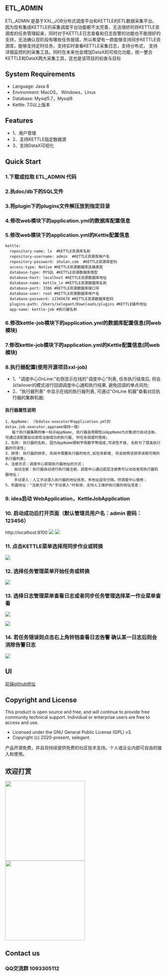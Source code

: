 
## ETL_ADMIN

ETL_ADMIN 是基于XXL_JOB分布式调度平台和KETTLE的ETL数据采集平台。
因为现有集成KETTLE的采集调度平台功能都不太完善，无法很好的将KETTLE资源库的任务管理起来，同时对于KETTLE日志查看和日志告警的功能也不能很好的
支持，无法确认现阶段有哪些任务报错，所以希望有一款能够支持同步KETTLE资源库，能够支持定时任务，支持实时查看KETTLE采集日志，支持分布式， 
支持详细监控的的采集工具。同时在未来也会增加DataX的可视化功能，统一整合KETTLE和DataX两大采集工具，这也是该项目的初衷与目标

## System Requirements

- Language: Java 8
- Environment: MacOS， Windows，Linux
- Database: Mysql5.7，Mysql8
- Kettle: 7.0以上版本


## Features
- 1、用户管理
- 2、支持KETTLE指定数据源
- 3、支持DataX可视化


## Quick Start

### 1.下载或拉取 ETL_ADMIN 代码

### 2.执doc/db下的SQL文件

### 3.将plugin下的plugins文件解压放到指定目录

### 4.修改web模块下的application.yml的数据库配置信息

### 5.修改web模块下的application.yml的Kettle配置信息

```
kettle:
  repository-name: lx  #KETTLE资源库名称
  repository-username: admin  #KETTLE资源库用户名
  repository-password: shulan.com  #KETTLE资源库密码
  access-type: Native #KETTLE资源数据库连接类型
  database-type: MYSQL #KETTLE资源数据库类型
  database-host: localhost #KETTLE资源数据库地址
  database-name: kettle_lx #KETTLE资源数据库名称
  database-port: 3306 #KETTLE资源数据库端口号
  database-user: root #KETTLE资源数据库用户名
  database-password: 12345678 #KETTLE资源数据库密码
  plugins-path: /Users/selegant/Downloads/plugins #KETTLE插件地址
  app-name: kettle-job #执行器名称

```

### 6.修改kettle-job模块下的application.yml的数据库配置信息(同web模块)

### 7.修改kettle-job模块下的application.yml的Kettle配置信息(同web模块)

### 8.执行器配置(使用开源项目xxl-job)
- 1、"调度中心OnLine:"右侧显示在线的"调度中心"列表, 任务执行结束后, 将会以failover的模式进行回调调度中心通知执行结果, 避免回调的单点风险;
- 2、"执行器列表" 中显示在线的执行器列表, 可通过"OnLine 机器"查看对应执行器的集群机器;
#### 执行器属性说明
```
1、AppName: （与datax-executor中application.yml的datax.job.executor.appname保持一致）
   每个执行器集群的唯一标示AppName, 执行器会周期性以AppName为对象进行自动注册。可通过该配置自动发现注册成功的执行器, 供任务调度时使用;
2、名称: 执行器的名称, 因为AppName限制字母数字等组成,可读性不强, 名称为了提高执行器的可读性;
3、排序: 执行器的排序, 系统中需要执行器的地方,如任务新增, 将会按照该排序读取可用的执行器列表;
4、注册方式：调度中心获取执行器地址的方式；
    自动注册：执行器自动进行执行器注册，调度中心通过底层注册表可以动态发现执行器机器地址；
    手动录入：人工手动录入执行器的地址信息，多地址逗号分隔，供调度中心使用；
5、机器地址："注册方式"为"手动录入"时有效，支持人工维护执行器的地址信息；
```

### 9. idea启动 WebApplication，KettleJobApplication

### 10. 启动成功后打开页面（默认管理员用户名：admin 密码：123456）
http://localhost:8100
![](https://github.com/Selegant/etl-admin/blob/master/doc/img/login.jpg)
![](https://github.com/Selegant/etl-admin/blob/master/doc/img/index.jpg)

### 11. 点击KETTLE菜单选择用同步作业或转换

![](https://github.com/Selegant/etl-admin/blob/master/doc/img/job_manage.jpg)

### 12. 选择任务管理菜单开始任务或转换

![](https://github.com/Selegant/etl-admin/blob/master/doc/img/task.jpg)

### 13. 选择日志管理菜单查看日志或者同步任务管理选择某一作业菜单查看

![](https://github.com/Selegant/etl-admin/blob/master/doc/img/log_manage.jpg)

![](https://github.com/Selegant/etl-admin/blob/master/doc/img/log.jpg)

### 14. 若任务错误则点击右上角铃铛查看日志告警 确认某一日志后则会消除告警日志

![](https://github.com/Selegant/etl-admin/blob/master/doc/img/alert.jpg)



## UI
[前端github地址](https://github.com/Selegant/etl-admin-ui.git)



## Copyright and License
This product is open source and free, and will continue to provide free community technical support. Individual or enterprise users are free to access and use.

- Licensed under the GNU General Public License (GPL) v3.
- Copyright (c) 2020-present, selegant.

产品开源免费，并且将持续提供免费的社区技术支持。个人或企业内部可自由的接入和使用。

## 欢迎打赏

<img src="https://github.com/Selegant/etl-admin/blob/master/doc/img/ali.jpg" width=256 height=256 />

<img src="https://github.com/Selegant/etl-admin/blob/master/doc/img/weixin.jpg" width=256 height=256 />


## Contact us

### QQ交流群 1093305112
